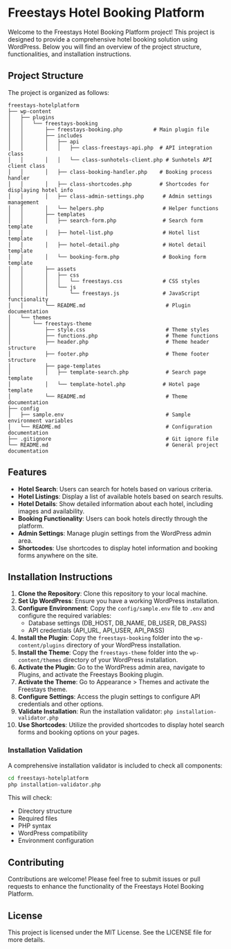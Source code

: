 # Freestays Hotel Booking Platform

Welcome to the Freestays Hotel Booking Platform project! This project is designed to provide a comprehensive hotel booking solution using WordPress. Below you will find an overview of the project structure, functionalities, and installation instructions.

## Project Structure

The project is organized as follows:

```
freestays-hotelplatform
├── wp-content
│   ├── plugins
│   │   └── freestays-booking
│   │       ├── freestays-booking.php          # Main plugin file
│   │       ├── includes
│   │       │   ├── api
│   │       │   │   ├── class-freestays-api.php  # API integration class
│   │       │   │   └── class-sunhotels-client.php # Sunhotels API client class
│   │       │   ├── class-booking-handler.php    # Booking process handler
│   │       │   ├── class-shortcodes.php         # Shortcodes for displaying hotel info
│   │       │   ├── class-admin-settings.php      # Admin settings management
│   │       │   └── helpers.php                   # Helper functions
│   │       ├── templates
│   │       │   ├── search-form.php               # Search form template
│   │       │   ├── hotel-list.php                # Hotel list template
│   │       │   ├── hotel-detail.php              # Hotel detail template
│   │       │   └── booking-form.php              # Booking form template
│   │       ├── assets
│   │       │   ├── css
│   │       │   │   └── freestays.css             # CSS styles
│   │       │   └── js
│   │       │       └── freestays.js              # JavaScript functionality
│   │       └── README.md                          # Plugin documentation
│   └── themes
│       └── freestays-theme
│           ├── style.css                          # Theme styles
│           ├── functions.php                      # Theme functions
│           ├── header.php                         # Theme header structure
│           ├── footer.php                         # Theme footer structure
│           ├── page-templates
│           │   ├── template-search.php            # Search page template
│           │   └── template-hotel.php            # Hotel page template
│           └── README.md                          # Theme documentation
├── config
│   ├── sample.env                                 # Sample environment variables
│   └── README.md                                  # Configuration documentation
├── .gitignore                                     # Git ignore file
└── README.md                                      # General project documentation
```

## Features

- **Hotel Search**: Users can search for hotels based on various criteria.
- **Hotel Listings**: Display a list of available hotels based on search results.
- **Hotel Details**: Show detailed information about each hotel, including images and availability.
- **Booking Functionality**: Users can book hotels directly through the platform.
- **Admin Settings**: Manage plugin settings from the WordPress admin area.
- **Shortcodes**: Use shortcodes to display hotel information and booking forms anywhere on the site.

## Installation Instructions

1. **Clone the Repository**: Clone this repository to your local machine.
2. **Set Up WordPress**: Ensure you have a working WordPress installation.
3. **Configure Environment**: Copy the `config/sample.env` file to `.env` and configure the required variables:
   - Database settings (DB_HOST, DB_NAME, DB_USER, DB_PASS)
   - API credentials (API_URL, API_USER, API_PASS)
4. **Install the Plugin**: Copy the `freestays-booking` folder into the `wp-content/plugins` directory of your WordPress installation.
5. **Install the Theme**: Copy the `freestays-theme` folder into the `wp-content/themes` directory of your WordPress installation.
6. **Activate the Plugin**: Go to the WordPress admin area, navigate to Plugins, and activate the Freestays Booking plugin.
7. **Activate the Theme**: Go to Appearance > Themes and activate the Freestays theme.
8. **Configure Settings**: Access the plugin settings to configure API credentials and other options.
9. **Validate Installation**: Run the installation validator: `php installation-validator.php`
10. **Use Shortcodes**: Utilize the provided shortcodes to display hotel search forms and booking options on your pages.

### Installation Validation

A comprehensive installation validator is included to check all components:

```bash
cd freestays-hotelplatform
php installation-validator.php
```

This will check:
- Directory structure
- Required files
- PHP syntax
- WordPress compatibility
- Environment configuration

## Contributing

Contributions are welcome! Please feel free to submit issues or pull requests to enhance the functionality of the Freestays Hotel Booking Platform.

## License

This project is licensed under the MIT License. See the LICENSE file for more details.